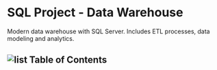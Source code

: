 # SQL Project - Data Warehouse
Modern data warehouse with SQL Server. Includes ETL processes, data modeling and analytics.

## ![list](https://github.com/user-attachments/assets/724235eb-c045-48c4-9043-4aeac2bec66e) Table of Contents


